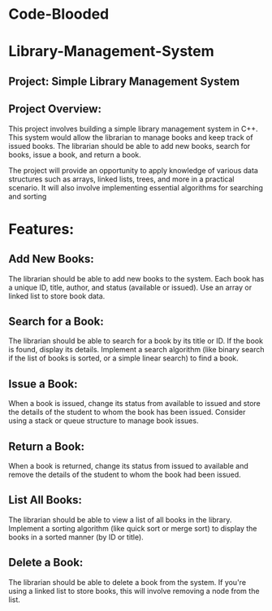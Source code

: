 # Code-Blooded
# Library-Management-System

## Project: Simple Library Management System

## Project Overview:
This project involves building a simple library management system in C++. This system would allow the librarian to manage books and keep track of issued books. The librarian should be able to add new books, search for books, issue a book, and return a book.

The project will provide an opportunity to apply knowledge of various data structures such as arrays, linked lists, trees, and more in a practical scenario. It will also involve implementing essential algorithms for searching and sorting

# Features:

## Add New Books:
The librarian should be able to add new books to the system. Each book has a unique ID, title, author, and status (available or issued).
Use an array or linked list to store book data.

## Search for a Book:
The librarian should be able to search for a book by its title or ID. If the book is found, display its details.
Implement a search algorithm (like binary search if the list of books is sorted, or a simple linear search) to find a book.

## Issue a Book:
When a book is issued, change its status from available to issued and store the details of the student to whom the book has been issued.
Consider using a stack or queue structure to manage book issues.

## Return a Book:
When a book is returned, change its status from issued to available and remove the details of the student to whom the book had been issued.

## List All Books:
The librarian should be able to view a list of all books in the library.
Implement a sorting algorithm (like quick sort or merge sort) to display the books in a sorted manner (by ID or title).

## Delete a Book:
The librarian should be able to delete a book from the system.
If you're using a linked list to store books, this will involve removing a node from the list.
